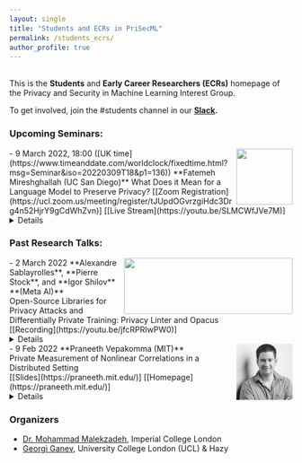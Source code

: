 ```yaml
---
layout: single
title: "Students and ECRs in PriSecML"
permalink: /students_ecrs/
author_profile: true
---
```


<br>This is the **Students** and **Early Career Researchers (ECRs)** homepage of the Privacy and Security in Machine Learning Interest Group.  

To get involved, join the #students channel in our **[Slack](https://join.slack.com/t/prisec-ml/shared_invite/zt-13in0oipd-FZcmFJ0r~_0D_xp3yIFuRA).**



### Upcoming Seminars:

<img src="../images/fatemeh.jpg" style="float:right;width:100px;height:100px;margin-top:00px">
- 9 March 2022, 18:00 ([UK time](https://www.timeanddate.com/worldclock/fixedtime.html?msg=Seminar&iso=20220309T18&p1=136))  
**Fatemeh Mireshghallah (UC San Diego)**  
What Does it Mean for a Language Model to Preserve Privacy?  
[[Zoom Registration](https://ucl.zoom.us/meeting/register/tJUpdOGvrzgiHdc3Drg4n52HjrY9gCdWhZvn)] [[Live Stream](https://youtu.be/SLMCWfJVe7M)]<details><br>**Abstract:** Natural language reflects our private lives and identities, making its privacy concerns as broad as those of real life. Language models lack the ability to understand the context and sensitivity of text, and tend to memorize phrases present in their training sets. In this talk, we first discuss the potential risks of language models, and then focus on what is required for a language model to be considered privacy preserving, and what the challenges are in making it happen. Then we discuss the mismatch between the narrow assumptions made by popular data protection techniques (data sanitization and differential privacy), and the broadness of natural language and of privacy as a social norm. Finally, we see other alternatives and have a discussion on what the possible paths forward are.<br>
<br>**Bio:** [https://cseweb.ucsd.edu/~fmireshg/](https://cseweb.ucsd.edu/~fmireshg/)<br></details>


<!-- ### Past Seminars: -->

<!-- ### Upcoming Research Talks: -->

### Past Research Talks:
<img src="../images/meta_ai_3.jpg" style="float:right;width:300px;height:100px;margin-top:00px">
- 2 March 2022  
**Alexandre Sablayrolles**, **Pierre Stock**, and **Igor Shilov**  
**(Meta AI)**<br>Open-Source Libraries for Privacy Attacks and Differentially Private Training: Privacy Linter and Opacus<br>[[Recording](https://youtu.be/jfcRPRIwPW0)]<br><details><br>**Abstract:** As the field of Privacy Preserving ML is advancing, it’s important that researchers and industry practitioners have access to state of the art tools for both research and application purposes. In this talk, we’ll discuss two open-source libraries for Privacy Attacks and Differentially Private training, developed at Meta AI: Privacy Linter and Opacus. We’ll do a deep dive into their capabilities, talk about code architecture and share some practical tips on applying them to a set of real-world problems.<br>
<br>**Bios:** Alexandre Sablayrolles is a Research Scientist at Facebook AI in Paris, working on the privacy and security of machine learning systems. He received his PhD from Université Grenoble Alpes in 2020, following a joint CIFRE program with Facebook AI.  Prior to that, he completed his Master's degree in Data Science at NYU, and received a B.S. and M.S. in Applied Mathematics and Computer Science from École Polytechnique. Alexandre's research interests include privacy and security, computer vision, and applications of deep learning. Homepage: [https://ai.facebook.com/people/alexandre-sablayrolles/](https://ai.facebook.com/people/alexandre-sablayrolles/) <br>Pierre Stock joined Facebook AI as a Research Scientist in June 2021. Previously, he was a PhD Resident at Facebook AI Research and ENS de Lyon and defended his PhD around "Efficiency and Redundancy in Neural Networks" in April 2021. His interests include Neural Network Compression and Privacy-Preserving Machine Learning. Homepage: [https://ai.facebook.com/people/pierre-stock/](https://ai.facebook.com/people/pierre-stock/) <br>Igor Shilov is a Research Engineer at Facebook AI, working on applied research in privacy preserving machine learning. He is the lead developer of Opacus and has industry experience in building highly scalable ML Systems, including NLP applications, Recommender Systems and Information Retrieval Engines.  Homepage: [https://github.com/ffuuugor](https://github.com/ffuuugor) <br> </details>


<img src="../images/praneeth.jpg" style="float:right;width:100px;height:100px;margin-top:00px">
- 9 Feb 2022   
**Praneeth Vepakomma (MIT)**<br>Private Measurement of Nonlinear Correlations in a Distributed Setting<br>[[Slides](https://praneeth.mit.edu/)] [[Homepage](https://praneeth.mit.edu/)] <details><br>**Abstract:** We introduce a differentially private method to measure nonlinear correlations between sensitive data hosted across two entities. We provide utility guarantees of our private estimator. Ours is the first such private estimator of nonlinear correlations, to the best of our knowledge within a multi-party setup. The important measure of nonlinear correlation we consider is distance correlation. This work has direct applications to private feature screening, private independence testing, private k-sample tests, private multi-party causal inference and private data synthesis in addition to exploratory data analysis.<br></details>



### Organizers
- [Dr. Mohammad Malekzadeh](https://mmalekzadeh.github.io/), Imperial College London   
- [Georgi Ganev](https://ganevgv.github.io/), University College London (UCL) & Hazy  
